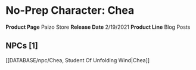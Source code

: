 ﻿---
id: '77'
name: No-Prep Character. Chea
rarity: Common
type: Source

---
# No-Prep Character: Chea

**Product Page** Paizo Store
**Release Date** 2/19/2021
**Product Line** Blog Posts

## NPCs [1]

[[DATABASE/npc/Chea, Student Of Unfolding Wind|Chea]]